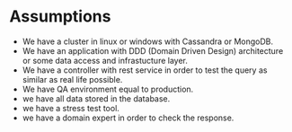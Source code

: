 # Assumptions

- We have a cluster in linux or windows with Cassandra or MongoDB.
- We have an application with DDD (Domain Driven Design) architecture or some data access and infrastucture layer.
- We have a controller with rest service in order to test the query as similar as real life possible.
- We have QA environment equal to production.
- we have all data stored in the database.
- we have a stress test tool.
- we have a domain expert in order to check the response.

